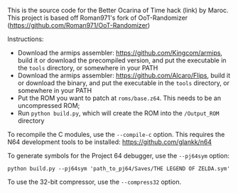 This is the source code for the Better Ocarina of Time hack (link) by Maroc. This project is based off Roman971's fork of OoT-Randomizer (https://github.com/Roman971/OoT-Randomizer)

Instructions:

- Download the armips assembler: <https://github.com/Kingcom/armips>, build it or download the precompiled version, and put the executable in the `tools` directory, or somewhere in your PATH
- Download the armips assembler: <https://github.com/Alcaro/Flips>, build it or download the binary, and put the executable in the `tools` directory, or somewhere in your PATH
- Put the ROM you want to patch at `roms/base.z64`. This needs to be an uncompressed ROM;
- Run `python build.py`, which will create the ROM into the `/Output_ROM` directory

To recompile the C modules, use the `--compile-c` option. This requires the N64 development tools to be installed: <https://github.com/glankk/n64>

To generate symbols for the Project 64 debugger, use the `--pj64sym` option:

    python build.py --pj64sym 'path_to_pj64/Saves/THE LEGEND OF ZELDA.sym'
	
To use the 32-bit compressor, use the `--compress32` option.